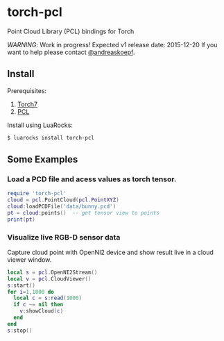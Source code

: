 # torch-pcl
Point Cloud Library (PCL) bindings for Torch

*WARNING*: Work in progress! Expected v1 release date: 2015-12-20
If you want to help please contact [@andreaskoepf](https://github.com/andreaskoepf).

## Install

Prerequisites:
1. [Torch7](http://torch.ch/docs/getting-started.html)
2. [PCL](http://pointclouds.org/downloads/linux.html)

Install using LuaRocks:

```bash
$ luarocks install torch-pcl
```

## Some Examples

### Load a PCD file and acess values as torch tensor.

```lua
require 'torch-pcl'
cloud = pcl.PointCloud(pcl.PointXYZ)
cloud:loadPCDFile('data/bunny.pcd')
pt = cloud:points()  -- get tensor view to points
print(pt)
```

### Visualize live RGB-D sensor data 

Capture cloud point with OpenNI2 device and show result live in a cloud viewer window.

```lua
local s = pcl.OpenNI2Stream()
local v = pcl.CloudViewer()
s:start()
for i=1,1000 do
  local c = s:read(1000)
  if c ~= nil then
    v:showCloud(c)
  end
end
s:stop()
```